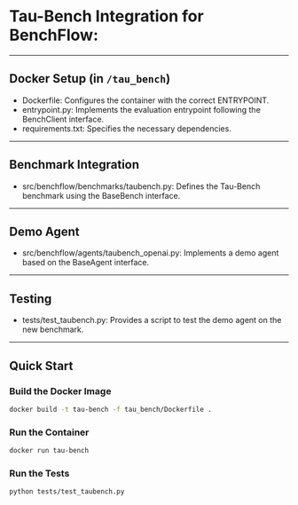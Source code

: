 # Tau-Bench Integration for BenchFlow:

---

## Docker Setup (in `/tau_bench`)
- Dockerfile: Configures the container with the correct ENTRYPOINT.
- entrypoint.py: Implements the evaluation entrypoint following the BenchClient interface.
- requirements.txt: Specifies the necessary dependencies.

---

## Benchmark Integration
- src/benchflow/benchmarks/taubench.py: 
Defines the Tau-Bench benchmark using the BaseBench interface.

---

## Demo Agent
- src/benchflow/agents/taubench_openai.py: 
Implements a demo agent based on the BaseAgent interface.

---

## Testing
- tests/test_taubench.py:
 Provides a script to test the demo agent on the new benchmark.

---

## Quick Start

### Build the Docker Image
```bash
docker build -t tau-bench -f tau_bench/Dockerfile .
```

### Run the Container
```bash
docker run tau-bench
```

### Run the Tests
```bash
python tests/test_taubench.py
```